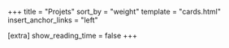 +++
title = "Projets"
sort_by = "weight"
template = "cards.html"
insert_anchor_links = "left"

[extra]
show_reading_time = false
+++
